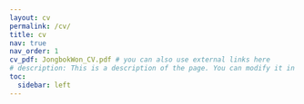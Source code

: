 ```yaml
---
layout: cv
permalink: /cv/
title: cv
nav: true
nav_order: 1
cv_pdf: JongbokWon_CV.pdf # you can also use external links here
# description: This is a description of the page. You can modify it in '_pages/cv.md'. You can also change or remove the top pdf download button.
toc:
  sidebar: left
---
```

